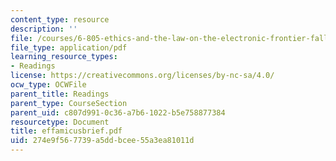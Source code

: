 ```yaml
---
content_type: resource
description: ''
file: /courses/6-805-ethics-and-the-law-on-the-electronic-frontier-fall-2005/274e9f567739a5ddbcee55a3ea81011d_effamicusbrief.pdf
file_type: application/pdf
learning_resource_types:
- Readings
license: https://creativecommons.org/licenses/by-nc-sa/4.0/
ocw_type: OCWFile
parent_title: Readings
parent_type: CourseSection
parent_uid: c807d991-0c36-a7b6-1022-b5e758877384
resourcetype: Document
title: effamicusbrief.pdf
uid: 274e9f56-7739-a5dd-bcee-55a3ea81011d
---
```

